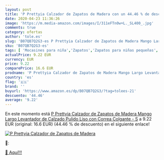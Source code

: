 ```yaml
---
layout: post
title: 'P Prettyia Calzador de Zapatos de Madera con un 44.46 % de descuento'
date: 2020-04-23 11:36:26
image: 'https://m.media-amazon.com/images/I/311eFTn0w+L._SL400_.jpg'
comments: true
category: ofertas
author: 'tole.es'
slug: 'B07QB7Q2G3-es P Prettyia Calzador de Zapatos de Madera Mango Largo...'
sku: 'B07QB7Q2G3-es'
tags: [ 'Mocasines para niña','Zapatos','Zapatos para niñas pequeñas','Zapatos y complementos','zapatos', ]
actualPrice: 9.22 EUR
currency: EUR
price: 9.22
comparePrice: 16.6 EUR
prodname: 'P Prettyia Calzador de Zapatos de Madera Mango Largo Levantador de Calzado Pulido Liso con Correa Colgante - S'
country: 'es'
flag: '🇪🇸'
brand: ''
buyurl: 'https://www.amazon.es/dp/B07QB7Q2G3/?tag=tolees-21'
descuento: '44.46'
average: '9.22'
---
```


En este momento está [P Prettyia Calzador de Zapatos de Madera Mango Largo Levantador de Calzado Pulido Liso con Correa Colgante - S](https://www.amazon.es/dp/B07QB7Q2G3/?tag=tolees-21) a 9.22 EUR (original: 16.6 EUR) (44.46 %  de descuento) en el siguiente enlace!

[![P Prettyia Calzador de Zapatos de Madera](https://m.media-amazon.com/images/I/311eFTn0w+L._SL400_.jpg)](https://www.amazon.es/dp/B07QB7Q2G3/?tag=tolees-21)

🔎:


[🛒 Aquí!!!](https://www.amazon.es/dp/B07QB7Q2G3/?tag=tolees-21)
